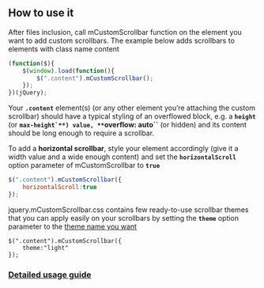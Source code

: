 ## How to use it

After files inclusion, call mCustomScrollbar function on the element you want to add custom scrollbars. The example below adds scrollbars to elements with class name content

```javascript
(function($){
	$(window).load(function(){
		$(".content").mCustomScrollbar();
	});
})(jQuery);
```

Your **``.content``** element(s) (or any other element you’re attaching the custom scrollbar) should have a typical styling of an overflowed block, e.g. a **``height``** (or **``max-height`**) value, **``overflow: auto``** (or hidden) and its content should be long enough to require a scrollbar.

To add a **horizontal scrollbar**, style your element accordingly (give it a width value and a wide enough content) and set the **``horizontalScroll``** option parameter of mCustomScrollbar to **``true``**

```javascript
$(".content").mCustomScrollbar({
    horizontalScroll:true
});
```

jquery.mCustomScrollbar.css contains few ready-to-use scrollbar themes that you can apply easily on your scrollbars by setting the **``theme``** option parameter to the [theme name you want](http://manos.malihu.gr/tuts/custom-scrollbar-plugin/scrollbar_themes_demo.html)

```javasc
$(".content").mCustomScrollbar({
    theme:"light"
});
```

### [Detailed usage guide](http://manos.malihu.gr/jquery-custom-content-scroller/)
